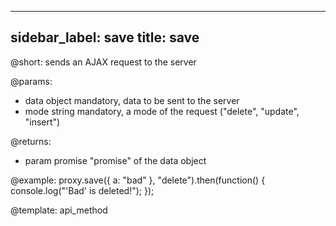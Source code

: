 
---
sidebar_label: save
title: save
---          

@short: sends an AJAX request to the server


@params:
- data      object      mandatory, data to be sent to the server
- mode      string      mandatory, a mode of the request ("delete", "update", "insert")

@returns: 
- param     promise        "promise" of the data object


@example:
proxy.save({ a: "bad" }, "delete").then(function() {
   console.log("'Bad' is deleted!");
});

@template:	api_method
